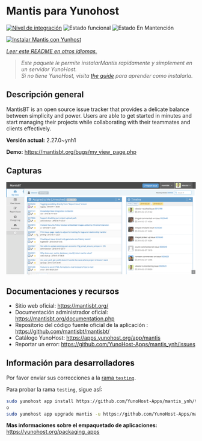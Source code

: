 <!--
Este archivo README esta generado automaticamente<https://github.com/YunoHost/apps/tree/master/tools/readme_generator>
No se debe editar a mano.
-->

# Mantis para Yunohost

[![Nivel de integración](https://apps.yunohost.org/badge/integration/mantis)](https://ci-apps.yunohost.org/ci/apps/mantis/)
![Estado funcional](https://apps.yunohost.org/badge/state/mantis)
![Estado En Mantención](https://apps.yunohost.org/badge/maintained/mantis)

[![Instalar Mantis con Yunhost](https://install-app.yunohost.org/install-with-yunohost.svg)](https://install-app.yunohost.org/?app=mantis)

*[Leer este README en otros idiomas.](./ALL_README.md)*

> *Este paquete le permite instalarMantis rapidamente y simplement en un servidor YunoHost.*  
> *Si no tiene YunoHost, visita [the guide](https://yunohost.org/install) para aprender como instalarla.*

## Descripción general

MantisBT is an open source issue tracker that provides a delicate balance between simplicity and power. Users are able to get started in minutes and start managing their projects while collaborating with their teammates and clients effectively.


**Versión actual:** 2.27.0~ynh1

**Demo:** <https://mantisbt.org/bugs/my_view_page.php>

## Capturas

![Captura de Mantis](./doc/screenshots/screenshot.png)

## Documentaciones y recursos

- Sitio web oficial: <https://mantisbt.org/>
- Documentación administrador oficial: <https://mantisbt.org/documentation.php>
- Repositorio del código fuente oficial de la aplicación : <https://github.com/mantisbt/mantisbt/>
- Catálogo YunoHost: <https://apps.yunohost.org/app/mantis>
- Reportar un error: <https://github.com/YunoHost-Apps/mantis_ynh/issues>

## Información para desarrolladores

Por favor enviar sus correcciones a la [rama `testing`](https://github.com/YunoHost-Apps/mantis_ynh/tree/testing).

Para probar la rama `testing`, sigue asÍ:

```bash
sudo yunohost app install https://github.com/YunoHost-Apps/mantis_ynh/tree/testing --debug
o
sudo yunohost app upgrade mantis -u https://github.com/YunoHost-Apps/mantis_ynh/tree/testing --debug
```

**Mas informaciones sobre el empaquetado de aplicaciones:** <https://yunohost.org/packaging_apps>
